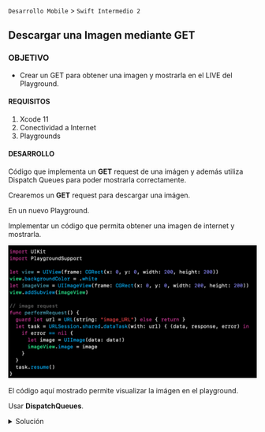  `Desarrollo Mobile` > `Swift Intermedio 2`

	
## Descargar una Imagen mediante GET

### OBJETIVO 

- Crear un GET para obtener una imagen y mostrarla en el LIVE del Playground.

#### REQUISITOS 

1. Xcode 11
2. Conectividad a Internet
3. Playgrounds

#### DESARROLLO

Código que implementa un **GET** request de una imágen y además utiliza Dispatch Queues para poder mostrarla correctamente.

Crearemos un **GET** request para descargar una imágen.

En un nuevo Playground.

Implementar un código que permita obtener una imagen de internet y mostrarla.

![](0.png)

El código aquí mostrado permite visualizar la imágen en el playground.

Usar **DispatchQueues**.

<details>
	<summary>Solución</summary>
	<p>Agregamos una URL valida.</p>
	<p>Creamos una función que invoque a performRequest(), dentro de un DispatchQueue.</p>
	
```
func perform() {
  let globalQueue = DispatchQueue.global(qos: .userInitiated)
   globalQueue.async {
     performRequest()
     //....
   }
}
```
<p>En el main thread actualizamos la vista del playground.</p>

```
func perform() {
  let globalQueue = DispatchQueue.global(qos: .userInitiated)
   globalQueue.async {
     performRequest()
    DispatchQueue.main.async {
      //Show Image
      PlaygroundPage.current.liveView = view
      PlaygroundPage.current.liveView
      
    }
  }
}
```
</details> 
